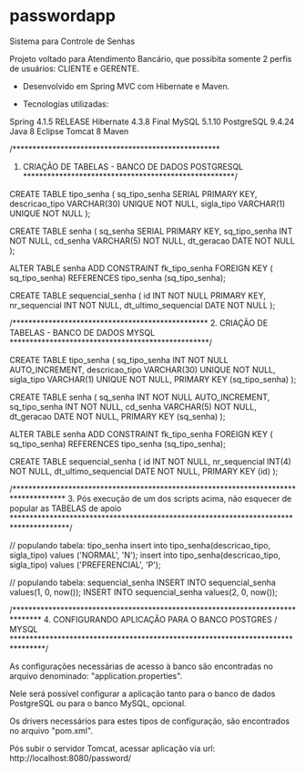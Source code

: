 # passwordapp
Sistema para Controle de Senhas

Projeto voltado para Atendimento Bancário, que possibita somente 2 perfis de usuários: CLIENTE e GERENTE.

- Desenvolvido em Spring MVC com Hibernate e Maven.

- Tecnologias utilizadas:

Spring 4.1.5 RELEASE
Hibernate 4.3.8 Final
MySQL 5.1.10
PostgreSQL 9.4.24
Java 8
Eclipse
Tomcat 8
Maven

/****************************************************
 1. CRIAÇÃO DE TABELAS - BANCO DE DADOS POSTGRESQL
*****************************************************/

CREATE TABLE tipo_senha (
	sq_tipo_senha SERIAL PRIMARY KEY,
	descricao_tipo VARCHAR(30) UNIQUE NOT NULL,
	sigla_tipo VARCHAR(1) UNIQUE NOT NULL
);

CREATE TABLE senha (
	sq_senha SERIAL PRIMARY KEY,
	sq_tipo_senha INT NOT NULL,
	cd_senha VARCHAR(5) NOT NULL,
	dt_geracao DATE NOT NULL
);

ALTER TABLE senha ADD CONSTRAINT fk_tipo_senha FOREIGN KEY ( sq_tipo_senha) REFERENCES tipo_senha (sq_tipo_senha);

CREATE TABLE sequencial_senha (
	id INT NOT NULL PRIMARY KEY,
	nr_sequencial INT NOT NULL,
	dt_ultimo_sequencial DATE NOT NULL
);

/*************************************************
 2. CRIAÇÃO DE TABELAS - BANCO DE DADOS MYSQL
**************************************************/

CREATE TABLE tipo_senha (
	sq_tipo_senha INT NOT NULL AUTO_INCREMENT,
	descricao_tipo VARCHAR(30) UNIQUE NOT NULL,
	sigla_tipo VARCHAR(1) UNIQUE NOT NULL,
	PRIMARY KEY (sq_tipo_senha)
);

CREATE TABLE senha (
	sq_senha INT NOT NULL AUTO_INCREMENT,
	sq_tipo_senha INT NOT NULL,
	cd_senha VARCHAR(5) NOT NULL,
	dt_geracao DATE NOT NULL,
	PRIMARY KEY (sq_senha)
);

ALTER TABLE senha ADD CONSTRAINT fk_tipo_senha FOREIGN KEY ( sq_tipo_senha) REFERENCES tipo_senha (sq_tipo_senha);

CREATE TABLE sequencial_senha (
	id INT NOT NULL,
	nr_sequencial INT(4) NOT NULL,
	dt_ultimo_sequencial DATE NOT NULL,
	PRIMARY KEY (id)
);

/*************************************************************************************
 3. Pós execução de um dos scripts acima, não esquecer de popular as TABELAS de apoio
**************************************************************************************/

// populando tabela: tipo_senha
insert into tipo_senha(descricao_tipo, sigla_tipo) values ('NORMAL', 'N');
insert into tipo_senha(descricao_tipo, sigla_tipo) values ('PREFERENCIAL', 'P');

// populando tabela: sequencial_senha
INSERT INTO sequencial_senha values(1, 0, now());
INSERT INTO sequencial_senha values(2, 0, now());

/*******************************************************************************
 4. CONFIGURANDO APLICAÇÃO PARA O BANCO POSTGRES / MYSQL
********************************************************************************/

As configurações necessárias de acesso à banco são encontradas no arquivo denominado: "application.properties".

Nele será possível configurar a aplicação tanto para o banco de dados PostgreSQL ou para o banco MySQL, opcional.

Os drivers necessários para estes tipos de configuração, são encontrados no arquivo "pom.xml".

Pós subir o servidor Tomcat, acessar aplicação via url:
http://localhost:8080/password/
